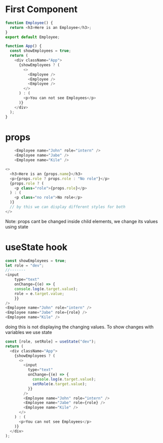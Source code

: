 # First Component

```javascript
function Employee() {
  return <h3>Here is an Employee</h3>;
}
export default Employee;
```

```javascript
function App() {
  const showEmployees = true;
  return (
    <div className="App">
      {showEmployees ? (
        <>
          <Employee />
          <Employee />
          <Employee />
        </>
      ) : (
        <p>You can not see Employees</p>
      )}
    </div>
  );
}
```

# props

```javascript
    <Employee name="John" role="intern" />
    <Employee name="Jabe" />
    <Employee name="Kile" />
```

```javascript
<>
  <h3>Here is an {props.name}</h3>
  <p>{props.role ? props.role : "No role"}</p>
  {props.role ? (
    <p class="role">{props.role}</p>
  ) : (
    <p class="no role">No role</p>
  )}
  // by this we can display different styles for both
</>
```

Note: props cant be changed inside child elements, we change its values using state

# useState hook

```javascript
const showEmployees = true;
let role = "dev";
//-------
<input
    type="text"
    onChange={(e) => {
    console.log(e.target.value);
    role = e.target.value;
    }}
/>
<Employee name="John" role="intern" />
<Employee name="Jabe" role={role} />
<Employee name="Kile" />
```

doing this is not displaying the changing values. To show changes with variables we use state

```javascript
const [role, setRole] = useState("dev");
return (
  <div className="App">
    {showEmployees ? (
      <>
        <input
          type="text"
          onChange={(e) => {
            console.log(e.target.value);
            setRole(e.target.value);
          }}
        />
        <Employee name="John" role="intern" />
        <Employee name="Jabe" role={role} />
        <Employee name="Kile" />
      </>
    ) : (
      <p>You can not see Employees</p>
    )}
  </div>
);
```
